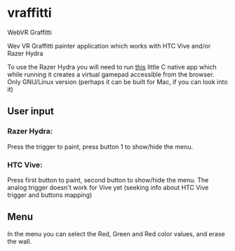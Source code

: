 # vraffitti
WebVR Graffitti


Wev VR Graffitti painter application which works with HTC Vive and/or Razer Hydra

To use the Razer Hydra you will need to run [this](https://github.com/yomboprime/hydrajoy) little C native app which while running it creates a virtual gamepad accessible from the browser. Only GNU/Linux version (perhaps it can be built for Mac, if you can look into it)

## User input

### Razer Hydra:

Press the trigger to paint, press button 1 to show/hide the menu.

### HTC Vive:

Press first button to paint, second button to show/hide the menu.
The analog trigger doesn't work for Vive yet (seeking info about HTC Vive trigger and buttons mapping)

## Menu

In the menu you can select the Red, Green and Red color values, and erase the wall.


